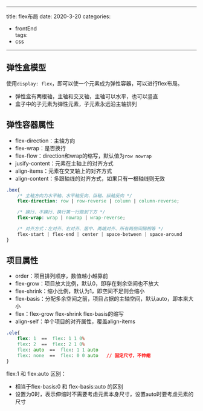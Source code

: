 <!--
 * @Author: your name
 * @Date: 2021-07-11 19:16:54
 * @LastEditTime: 2021-07-20 14:17:58
 * @LastEditors: your name
 * @Description: In User Settings Edit
 * @FilePath: /myBlog/docs/blog/flex布局.md
-->
---  
title: flex布局 
date: 2020-3-20
categories:  
 - frontEnd  
tags:  
 - css  
---  

## 弹性盒模型
使用`display: flex`，即可以使一个元素成为弹性容器，可以进行flex布局。
* 弹性盒有两根轴，主轴和交叉轴，主轴可以水平，也可以竖直
* 盒子中的子元素为弹性元素，子元素永远沿主轴排列

## 弹性容器属性
* flex-direction：主轴方向
* flex-wrap：是否换行
* flex-flow：direction和wrap的缩写，默认值为`row nowrap`
* jusify-content：元素在主轴上的对齐方式
* align-items：元素在交叉轴上的对齐方式
* align-content：多跟轴线的对齐方式，如果只有一根轴线则无效
```css
.box{
    /* 主轴方向为水平轴、水平轴反向、纵轴、纵轴反向 */
    flex-direction: row | row-reverse | column | column-reverse;

    /* 换行、不换行、换行第一行跑到下方 */
    flex-wrap: wrap | nowrap | wrap-reverse;

    /* 对齐方式：左对齐、右对齐、居中、两端对齐、所有两侧间隔相等 */
    flex-start | flex-end | center | space-between | space-around
}
```

## 项目属性
* order：项目排列顺序，数值越小越靠前
* flex-grow：项目放大比例，默认0，即存在剩余空间也不放大
* flex-shrink：缩小比例，默认为1，即空间不足则会缩小
* flex-basis：分配多余空间之前，项目占据的主轴空间，默认auto，即本来大小
* flex：flex-grow flex-shrink flex-basis的缩写
* align-self：单个项目的对齐属性，覆盖align-items
```css
.ele{
    flex: 1  ==  flex: 1 1 0%
    flex: 2  ==  flex: 2 1 0%
    flex: auto  ==  flex: 1 1 auto
    flex: none  ==  flex: 0 0 auto   // 固定尺寸，不伸缩
}
```
flex:1 和 flex:auto 区别：
* 相当于flex-basis:0 和 flex-basis:auto 的区别
* 设置为0时，表示伸缩时不需要考虑元素本身尺寸，设置auto时要考虑元素的尺寸

